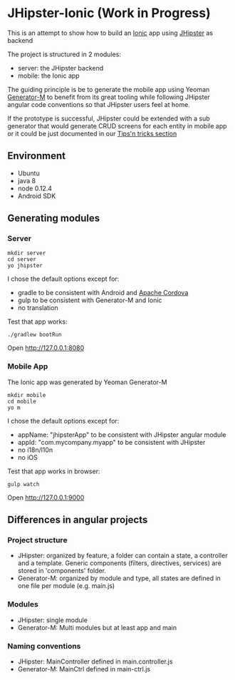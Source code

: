 # JHipster-Ionic (Work in Progress)

This is an attempt to show how to build an [Ionic](http://ionicframework.com/) app using [JHipster](http://jhipster.github.io/) as backend

The project is structured in 2 modules:
- server: the JHipster backend
- mobile: the Ionic app

The guiding principle is be to generate the mobile app using Yeoman [Generator-M](https://github.com/mwaylabs/generator-m)
to benefit from its great tooling while following JHipster angular code conventions so that
JHipster users feel at home.

If the prototype is successful, JHipster could be extended with a sub generator that would generate CRUD screens for each entity in mobile app or it could be just documented in our [Tips'n tricks section](http://jhipster.github.io/tips.html)

## Environment

- Ubuntu
- java 8
- node 0.12.4
- Android SDK

## Generating modules

### Server

    mkdir server
    cd server
    yo jhipster

I chose the default options except for:

- gradle to be consistent with Android and [Apache Cordova](https://cordova.apache.org/)
- gulp to be consistent with Generator-M and Ionic
- no translation

Test that app works:

    ./gradlew bootRun

Open http://127.0.0.1:8080

### Mobile App

The Ionic app was generated by Yeoman Generator-M

    mkdir mobile
    cd mobile
    yo m

I chose the default options except for:

- appName: "jhipsterApp" to be consistent with JHipster angular module
- appId: "com.mycompany.myapp" to be consistent with JHipster
- no i18n/l10n
- no iOS

Test that app works in browser:

    gulp watch

Open http://127.0.0.1:9000

## Differences in angular projects

### Project structure

- JHipster: organized by feature, a folder can contain a state, a controller and a template. Generic components (filters, directives, services) are stored in 'components' folder.
- Generator-M: organized by module and type, all states are defined in one file per module (e.g. main.js)

### Modules

- JHipster: single module
- Generator-M: Multi modules but at least app and main

### Naming conventions

- JHipster: MainController defined in main.controller.js
- Generator-M: MainCtrl defined in main-ctrl.js
